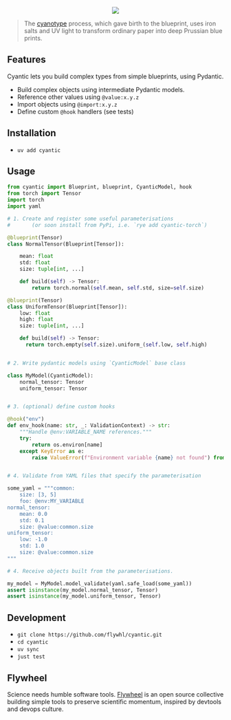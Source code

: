 <p align="center">
  <img src="https://github.com/user-attachments/assets/4ce903ef-ae04-4c9f-9a17-ad6932472de7">
</p>

> The [cyanotype](https://en.wikipedia.org/wiki/Cyanotype) process, which gave birth to the blueprint, uses iron salts and UV light to transform ordinary paper into deep Prussian blue prints.

## Features

Cyantic lets you build complex types from simple blueprints, using Pydantic.

* Build complex objects using intermediate Pydantic models.
* Reference other values using `@value:x.y.z`
* Import objects using `@import:x.y.z`
* Define custom `@hook` handlers (see tests)

## Installation

* `uv add cyantic`

## Usage

```python
from cyantic import Blueprint, blueprint, CyanticModel, hook
from torch import Tensor
import torch
import yaml

# 1. Create and register some useful parameterisations
#       (or soon install from PyPi, i.e. `rye add cyantic-torch`)

@blueprint(Tensor)
class NormalTensor(Blueprint[Tensor]):

    mean: float
    std: float
    size: tuple[int, ...]

    def build(self) -> Tensor:
        return torch.normal(self.mean, self.std, size=self.size)

@blueprint(Tensor)
class UniformTensor(Blueprint[Tensor]):
    low: float
    high: float
    size: tuple[int, ...]

    def build(self) -> Tensor:
      return torch.empty(self.size).uniform_(self.low, self.high)


# 2. Write pydantic models using `CyanticModel` base class

class MyModel(CyanticModel):
    normal_tensor: Tensor
    uniform_tensor: Tensor


# 3. (optional) define custom hooks

@hook("env")
def env_hook(name: str, _: ValidationContext) -> str:
    """Handle @env:VARIABLE_NAME references."""
    try:
        return os.environ[name]
    except KeyError as e:
        raise ValueError(f"Environment variable {name} not found") from e


# 4. Validate from YAML files that specify the parameterisation

some_yaml = """common:
    size: [3, 5]
    foo: @env:MY_VARIABLE
normal_tensor:
    mean: 0.0
    std: 0.1
    size: @value:common.size
uniform_tensor:
    low: -1.0
    std: 1.0
    size: @value:common.size
"""

# 4. Receive objects built from the parameterisations.

my_model = MyModel.model_validate(yaml.safe_load(some_yaml))
assert isinstance(my_model.normal_tensor, Tensor)
assert isinstance(my_model.uniform_tensor, Tensor)
```


## Development

* `git clone https://github.com/flywhl/cyantic.git`
* `cd cyantic`
* `uv sync`
* `just test`

## Flywheel

Science needs humble software tools. [Flywheel](https://flywhl.dev/) is an open source collective building simple tools to preserve scientific momentum, inspired by devtools and devops culture.
